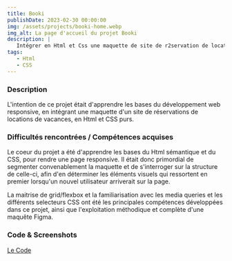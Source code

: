 ```yaml
---
title: Booki
publishDate: 2023-02-30 00:00:00
img: /assets/projects/booki-home.webp
img_alt: La page d'accueil du projet Booki
description: |
   Intégrer en Html et Css une maquette de site de r2servation de locations de vacances
tags:
   - Html
   - CSS
---
```


### Description

L'intention de ce projet était d'apprendre les bases du développement web responsive, en intégrant une maquette d'un site de réservations de locations de vacances, en Html et CSS purs.

### Difficultés rencontrées / Compétences acquises

Le coeur du projet a été d'apprendre les bases du Html sémantique et du CSS, pour rendre une page responsive. Il était donc primordial de segmenter convenablement la maquette et de s'interroger sur la structure de celle-ci, afin d'en déterminer les éléments visuels qui ressortent en premier lorsqu'un nouvel utilisateur arriverait sur la page.

La maitrise de grid/flexbox et la familiarisation avec les media queries et les différents selecteurs CSS ont été les principales compétences développées dans ce projet, ainsi que l'exploitation méthodique et complète d'une maquête Figma.

### Code & Screenshots

<a target="_blank" href="https://github.com/AntoinePigny/OC-Projet2-Booki">Le Code</a>

